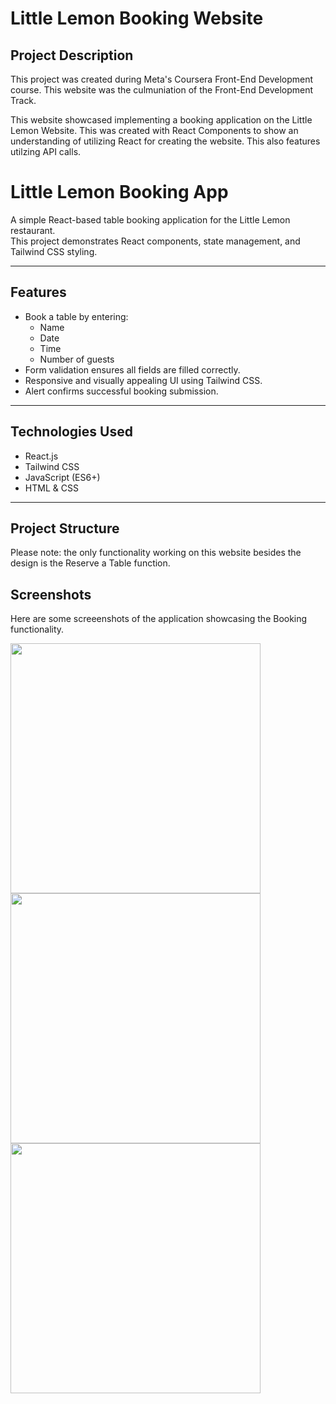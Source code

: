 # Little Lemon Booking Website

## Project Description
This project was created during Meta's Coursera Front-End Development course. This website was the culmuniation of the Front-End Development Track.

This website showcased implementing a booking application on the Little Lemon Website. This was created with React Components to show an understanding of utilizing React for creating the website. This also features utilzing API calls.
# Little Lemon Booking App

A simple React-based table booking application for the Little Lemon restaurant.  
This project demonstrates React components, state management, and Tailwind CSS styling.

---

## Features

- Book a table by entering:
  - Name
  - Date
  - Time
  - Number of guests
- Form validation ensures all fields are filled correctly.
- Responsive and visually appealing UI using Tailwind CSS.
- Alert confirms successful booking submission.

---

## Technologies Used

- React.js
- Tailwind CSS
- JavaScript (ES6+)
- HTML & CSS

---

## Project Structure


Please note: the only functionality working on this website besides the design is the Reserve a Table function.

## Screenshots
Here are some screeenshots of the application showcasing the Booking functionality.

<img src="https://user-images.githubusercontent.com/20054991/226729651-63c82654-20d7-4783-b1a9-4c97afae96d4.png" width="400" /> <img src="https://user-images.githubusercontent.com/20054991/226729826-bf712977-9165-40e7-ab62-93cd6bf47ef7.png" width="400" /> <img src="https://user-images.githubusercontent.com/20054991/226729975-8cb4f6c3-e0f5-4271-bd8b-8a2f04bb623e.png" width="400" />


